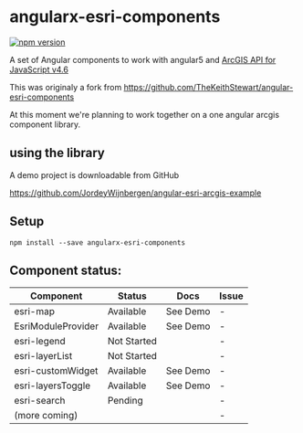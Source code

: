 # angularx-esri-components
[![npm version](https://badge.fury.io/js/angularx-esri-components.svg)](https://badge.fury.io/js/angularx-esri-components)


A set of Angular components to work with  angular5 and [ArcGIS API for JavaScript v4.6](https://developers.arcgis.com/javascript/)

This was originaly a fork from
https://github.com/TheKeithStewart/angular-esri-components

At this moment we're planning to work together on a one angular arcgis component library.

## using the library
A demo project is downloadable from GitHub

https://github.com/JordeyWijnbergen/angular-esri-arcgis-example


## Setup

```
npm install --save angularx-esri-components
```





## Component status:

| Component          | Status                              | Docs         | Issue          |
|--------------------|-------------------------------------|--------------|----------------|
| esri-map           |                           Available | See Demo     |              - |
| EsriModuleProvider |                           Available | See Demo     |              - |
| esri-legend        |                         Not Started |              |              - |
| esri-layerList     |                         Not Started |              |              - |
| esri-customWidget  |                           Available | See Demo     |              - |
| esri-layersToggle  |                           Available | See Demo     |              - |
| esri-search        |                           Pending   |              |              - |
| (more coming)      |                                     |              |              - |